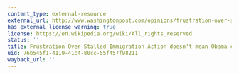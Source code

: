 ```yaml
---
content_type: external-resource
external_url: http://www.washingtonpost.com/opinions/frustration-over-stalled-immigration-action-doesnt-mean-obama-can-act-unilaterally/2014/08/05/9c7bc1c6-1c1c-11e4-ae54-0cfe1f974f8a_story.html
has_external_license_warning: true
license: https://en.wikipedia.org/wiki/All_rights_reserved
status: ''
title: Frustration Over Stalled Immigration Action doesn't mean Obama can act Unilaterally
uid: 76b545f1-4119-41c4-80cc-55f457f98211
wayback_url: ''
---
```

